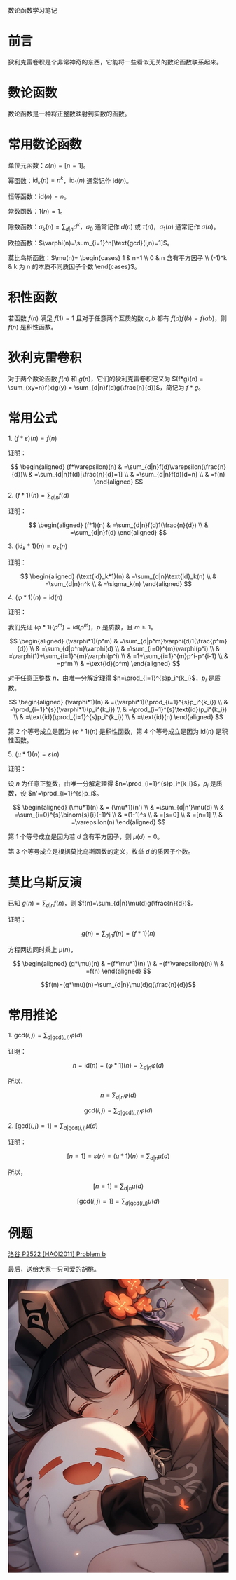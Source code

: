 数论函数学习笔记

# 前言

狄利克雷卷积是个非常神奇的东西，它能将一些看似无关的数论函数联系起来。

# 数论函数

数论函数是一种将正整数映射到实数的函数。

# 常用数论函数

单位元函数：$\varepsilon(n)=[n=1]$。

幂函数：$\text{id}_k(n)=n^k$，$\text{id}_1(n)$ 通常记作 $\text{id}(n)$。

恒等函数：$\text{id}(n)=n$。

常数函数：$1(n)=1$。

除数函数：$\sigma_k(n)=\sum_{d|n}d^k$，$\sigma_0$ 通常记作 $d(n)$ 或 $\tau(n)$，$\sigma_1(n)$ 通常记作 $\sigma(n)$。

欧拉函数：$\varphi(n)=\sum_{i=1}^n[\text{gcd}(i,n)=1]$。

莫比乌斯函数：$\mu(n)=
\begin{cases}
 1 & n=1 \\
 0 & n 含有平方因子 \\
 (-1)^k & k 为 n 的本质不同质因子个数
\end{cases}$。

# 积性函数

若函数 $f(n)$ 满足 $f(1)=1$ 且对于任意两个互质的数 $a, b$ 都有 $f(a)f(b)=f(ab)$，则 $f(n)$ 是积性函数。

# 狄利克雷卷积

对于两个数论函数 $f(n)$ 和 $g(n)$，它们的狄利克雷卷积定义为 $(f*g)(n) = \sum_{xy=n}f(x)g(y) = \sum_{d|n}f(d)g(\frac{n}{d})$，简记为 $f*g$。

# 常用公式

$1.$ $(f*\varepsilon)(n)=f(n)$

证明：

$$
\begin{aligned}
 (f*\varepsilon)(n) & =\sum_{d|n}f(d)\varepsilon(\frac{n}{d})\\
  & =\sum_{d|n}f(d)[\frac{n}{d}=1] \\
  & =\sum_{d|n}f(d)[d=n] \\
  & =f(n)
\end{aligned}
$$

$2.$ $(f*1)(n)=\sum_{d|n}f(d)$

证明：

$$
\begin{aligned}
 (f*1)(n) & =\sum_{d|n}f(d)1(\frac{n}{d}) \\
  & =\sum_{d|n}f(d)
\end{aligned}
$$

$3.$ $(\text{id}_k*1)(n)=\sigma_k(n)$

证明：

$$
\begin{aligned}
 (\text{id}_k*1)(n) & =\sum_{d|n}\text{id}_k(n) \\
  & =\sum_{d|n}n^k \\
  & =\sigma_k(n)
\end{aligned}
$$

$4.$ $(\varphi*1)(n)=\text{id}(n)$

证明：

我们先证 $(\varphi*1)(p^m)=\text{id}(p^m)$，$p$ 是质数，且 $m\ge 1$。

$$
\begin{aligned}
 (\varphi*1)(p^m) & =\sum_{d|p^m}\varphi(d)1(\frac{p^m}{d}) \\
  & =\sum_{d|p^m}\varphi(d) \\
  & =\sum_{i=0}^{m}\varphi(p^i) \\
  & =\varphi(1)+\sum_{i=1}^{m}\varphi(p^i) \\
  & =1+\sum_{i=1}^{m}p^i-p^{i-1} \\
  & =p^m \\
  & =\text{id}(p^m)
\end{aligned}
$$

对于任意正整数 $n$，由唯一分解定理得 $n=\prod_{i=1}^{s}p_i^{k_i}$，$p_i$ 是质数。

$$
\begin{aligned}
 (\varphi*1)(n) & =(\varphi*1)(\prod_{i=1}^{s}p_i^{k_i}) \\
  & =\prod_{i=1}^{s}(\varphi*1)(p_i^{k_i}) \\
  & =\prod_{i=1}^{s}\text{id}(p_i^{k_i}) \\
  & =\text{id}(\prod_{i=1}^{s}p_i^{k_i}) \\
  & =\text{id}(n)
\end{aligned}
$$

第 $2$ 个等号成立是因为 $(\varphi*1)(n)$ 是积性函数，第 $4$ 个等号成立是因为 $\text{id}(n)$ 是积性函数。

$5.$ $(\mu*1)(n)=\varepsilon(n)$

证明：

设 $n$ 为任意正整数，由唯一分解定理得 $n=\prod_{i=1}^{s}p_i^{k_i}$，$p_i$ 是质数，设 $n'=\prod_{i=1}^{s}p_i$。

$$
\begin{aligned}
 (\mu*1)(n) & = (\mu*1)(n') \\
  & =\sum_{d|n'}\mu(d) \\
  & =\sum_{i=0}^{s}\binom{s}{i}(-1)^i \\
  & =(1-1)^s \\
  & =[s=0] \\
  & =[n=1] \\
  & =\varepsilon(n)
\end{aligned}
$$

第 $1$ 个等号成立是因为若 $d$ 含有平方因子，则 $\mu(d)=0$。

第 $3$ 个等号成立是根据莫比乌斯函数的定义，枚举 $d$ 的质因子个数。

# 莫比乌斯反演

已知 $g(n)=\sum_{d|n}f(n)$，则 $f(n)=\sum_{d|n}\mu(d)g(\frac{n}{d})$。

证明：

$$g(n)=\sum_{d|n}f(n)=(f*1)(n)$$

方程两边同时乘上 $\mu(n)$，

$$
\begin{aligned}
 (g*\mu)(n) & =(f*\mu*1)(n) \\
  & =(f*\varepsilon)(n) \\
  & =f(n)
\end{aligned}
$$

$$f(n)=(g*\mu)(n)=\sum_{d|n}\mu(d)g(\frac{n}{d})$$

# 常用推论

$1.$ $\text{gcd}(i, j)=\sum_{d|\text{gcd}(i, j)}\varphi(d)$

证明：

$$n=\text{id}(n)=(\varphi*1)(n)=\sum_{d|n}\varphi(d)$$

所以，

$$n=\sum_{d|n}\varphi(d)$$

$$\text{gcd}(i, j)=\sum_{d|\text{gcd}(i, j)}\varphi(d)$$

$2.$ $[\text{gcd}(i, j)=1]=\sum_{d|\text{gcd}(i, j)}\mu(d)$

证明：

$$[n=1]=\varepsilon(n)=(\mu*1)(n)=\sum_{d|n}\mu(d)$$

所以，

$$[n=1]=\sum_{d|n}\mu(d)$$

$$[\text{gcd}(i, j)=1]=\sum_{d|\text{gcd}(i, j)}\mu(d)$$

# 例题

[洛谷 P2522 [HAOI2011] Problem b](https://www.luogu.com.cn/problem/P2522)

最后，送给大家一只可爱的胡桃。

![可爱的胡桃](./可爱的胡桃.jpg)